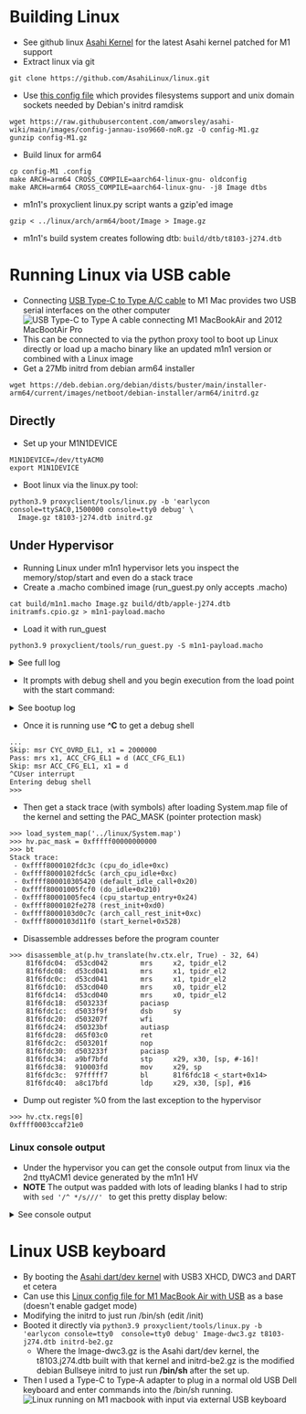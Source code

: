 # Building Linux
* See github linux [Asahi Kernel](https://github.com/AsahiLinux/linux) for the latest Asahi kernel patched for M1 support
* Extract linux via git
```
git clone https://github.com/AsahiLinux/linux.git
```
* Use [this config file](https://raw.githubusercontent.com/amworsley/asahi-wiki/main/images/config-jannau-iso9660-noR.gz) which provides filesystems support and unix domain sockets needed by Debian's initrd ramdisk
```
wget https://raw.githubusercontent.com/amworsley/asahi-wiki/main/images/config-jannau-iso9660-noR.gz -O config-M1.gz
gunzip config-M1.gz
```
* Build linux for arm64
```
cp config-M1 .config
make ARCH=arm64 CROSS_COMPILE=aarch64-linux-gnu- oldconfig
make ARCH=arm64 CROSS_COMPILE=aarch64-linux-gnu- -j8 Image dtbs
```
* m1n1's proxyclient linux.py script wants a gzip'ed image
```
gzip < ../linux/arch/arm64/boot/Image > Image.gz
```
* m1n1's build system creates following dtb: `build/dtb/t8103-j274.dtb`
# Running Linux via USB cable
  * Connecting [USB Type-C to Type A/C cable](https://github.com/AsahiLinux/docs/wiki/Developer-Quickstart#usb-gadget-mode-using-a-standard-usb-cable) to M1 Mac provides two USB serial interfaces on the other computer![USB Type-C  to Type A cable connecting M1 MacBookAir and 2012 MacBootAir Pro](https://raw.githubusercontent.com/amworsley/asahi-wiki/main/images/usb-setup.png)
  * This can be connected to via the python proxy tool to boot up Linux directly or load up a macho binary like an updated m1n1 version or combined with a Linux image
* Get a 27Mb initrd from debian arm64 installer
```
wget https://deb.debian.org/debian/dists/buster/main/installer-arm64/current/images/netboot/debian-installer/arm64/initrd.gz
```
## Directly
* Set up your M1N1DEVICE
```
M1N1DEVICE=/dev/ttyACM0
export M1N1DEVICE
```
* Boot linux via the linux.py tool:
```
python3.9 proxyclient/tools/linux.py -b 'earlycon console=ttySAC0,1500000 console=tty0 debug' \
  Image.gz t8103-j274.dtb initrd.gz
```
## Under Hypervisor
  * Running Linux under m1n1 hypervisor lets you inspect the memory/stop/start and even do a stack trace
  * Create a .macho combined image (run_guest.py only accepts .macho) 
```
cat build/m1n1.macho Image.gz build/dtb/apple-j274.dtb initramfs.cpio.gz > m1n1-payload.macho
```

 * Load it with run_guest 
```
python3.9 proxyclient/tools/run_guest.py -S m1n1-payload.macho
```

<details>
<summary>See full log</summary>

```
% python3.9 proxyclient/tools/run_guest.py -S m1n1-payload.macho
Fetching ADT (0x00058000 bytes)...
Disable iodev IODEV.USB1
Initializing hypervisor over iodev IODEV.USB0
TTY> Starting secondary CPUs...
TTY> Starting CPU 1 (0:1)...   Started.
TTY> Starting CPU 2 (0:2)...   Started.
TTY> Starting CPU 3 (0:3)...   Started.
TTY> Starting CPU 4 (1:0)...   Started.
TTY> Starting CPU 5 (1:1)...   Started.
TTY> Starting CPU 6 (1:2)...   Started.
TTY> Starting CPU 7 (1:3)...   Started.
Removing ADT node /arm-io/dart-usb0
Removing ADT node /arm-io/atc-phy0
Removing ADT node /arm-io/usb-drd0
Removing ADT node /arm-io/acio0
Removing ADT node /arm-io/acio-cpu0
Removing ADT node /arm-io/dart-acio0
Removing ADT node /arm-io/apciec0
Removing ADT node /arm-io/dart-apciec0
Removing ADT node /arm-io/apciec0-piodma
Removing ADT node /arm-io/i2c0/hpmBusManager/hpm0
Removing ADT node /arm-io/atc0-dpxbar
Removing ADT node /arm-io/atc0-dpphy
Removing ADT node /arm-io/atc0-dpin0
Removing ADT node /arm-io/atc0-dpin1
Removing ADT node /arm-io/atc-phy0
Removing ADT node /cpus/cpu1
Removing ADT node /cpus/cpu2
Removing ADT node /cpus/cpu3
Removing ADT node /cpus/cpu4
Removing ADT node /cpus/cpu5
Removing ADT node /cpus/cpu6
Removing ADT node /cpus/cpu7
LOAD: _HDR 16384 bytes from 0 to 0
LOAD: TEXT 131072 bytes from 4000 to 4000
LOAD: RODA 32768 bytes from 24000 to 24000
LOAD: DATA 393216 bytes from 2c000 to 2c000
ZERO: 442368 bytes from 0x8c000 to 0xf8000
LOAD: PYLD 9851973 bytes from 8c000 to f8000
SKIP: 57256891 bytes from 0xa5d445 to 0x40f8000
Total region size: 0x11b4000 bytes
Physical memory: 0x819d30000 .. 0xbccbe8000
Guest region start: 0x81ade8000
Mapping guest physical memory...
Loading kernel image (0xa5d449 bytes)...
.........................................................................................................................................................................................................................................................................................................................................................................................................................................................................................................................................................................................................................................................................................................................................................................................................................................................................................................................................................................................................................................................................................................................................................................................................................................................
Copying SEPFW (0x750000 bytes)...
Copying TrustCache (0x60000 bytes)...
Adjusting addresses in ADT...
Uploading ADT (0x4f088 bytes)...
Setting up bootargs at 0x81bf98000...
Entering hypervisor shell. Type `start` to start the guest.
>>>
```

</details>

 * It prompts with debug shell and you begin execution from the load point with the start command:
<details>
<summary>See bootup log</summary>

```
Entering hypervisor shell. Type `start` to start the guest.
>>> start
Disabling other iodevs...
 - IODEV.UART
 - IODEV.FB
 - IODEV.USB1
 - IODEV.USB0_SEC
 - IODEV.USB1_SEC
Doing essential MMIO remaps...
Updating page tables...
PT[200000000:235200000] -> HW
PT[235200000:235204000] -> RESERVED VUART
PT[235204000:23b700420] -> HW
PT[23b700420:23b700424] -> RESERVED PMU HACK
PT[23b700424:23d280088] -> HW
PT[23d280088:23d28008c] -> RESERVED PMU HACK
PT[23d28008c:23d280098] -> HW
PT[23d280098:23d28009c] -> RESERVED PMU HACK
PT[23d28009c:700000000] -> HW
Improving logo...
Shutting down framebuffer...
Enabling SPRR...
Enabling GXF...
Jumping to entrypoint at 0x81b118800
Pass: mrs x0, HID5_EL1 = 2082df50e700df14 (HID5_EL1)
Pass: msr HID5_EL1, x0 = 2082df50e700df14 (OK) (HID5_EL1)
Pass: mrs x0, EHID9_EL1 = 600000811 (EHID9_EL1)
Pass: msr EHID9_EL1, x0 = 600000811 (OK) (EHID9_EL1)
Pass: mrs x0, EHID10_EL1 = 3000528002788 (EHID10_EL1)
Pass: msr EHID10_EL1, x0 = 3000528002788 (OK) (EHID10_EL1)
Pass: mrs x0, EHID20_EL1 = 618100 (EHID20_EL1)
Pass: msr EHID20_EL1, x0 = 618100 (OK) (EHID20_EL1)
Pass: mrs x0, EHID20_EL1 = 618100 (EHID20_EL1)
Pass: msr EHID20_EL1, x0 = 618100 (OK) (EHID20_EL1)
Pass: mrs x0, EHID20_EL1 = 618100 (EHID20_EL1)
Pass: msr EHID20_EL1, x0 = 618100 (OK) (EHID20_EL1)
Pass: mrs x1, CYC_OVRD_EL1 = 2000000 (CYC_OVRD_EL1)
Skip: msr CYC_OVRD_EL1, x1 = 2000000
Pass: mrs x1, ACC_CFG_EL1 = d (ACC_CFG_EL1)
Skip: msr ACC_CFG_EL1, x1 = d
```
</details>

  * Once it is running use **^C** to get a debug shell 
```
...
Skip: msr CYC_OVRD_EL1, x1 = 2000000
Pass: mrs x1, ACC_CFG_EL1 = d (ACC_CFG_EL1)
Skip: msr ACC_CFG_EL1, x1 = d
^CUser interrupt
Entering debug shell
>>> 
```
  * Then get a stack trace (with symbols) after loading System.map file of the kernel and setting the PAC_MASK (pointer protection mask)
```
>>> load_system_map('../linux/System.map')
>>> hv.pac_mask = 0xfffff00000000000
>>> bt
Stack trace:
 - 0xffff8000102fdc3c (cpu_do_idle+0xc)
 - 0xffff8000102fdc5c (arch_cpu_idle+0xc)
 - 0xffff800010305420 (default_idle_call+0x20)
 - 0xffff80001005fcf0 (do_idle+0x210)
 - 0xffff80001005fec4 (cpu_startup_entry+0x24)
 - 0xffff8000102fe278 (rest_init+0xd0)
 - 0xffff8000103d0c7c (arch_call_rest_init+0xc)
 - 0xffff8000103d11f0 (start_kernel+0x528)
```
  * Disassemble addresses before the program counter
```
>>> disassemble_at(p.hv_translate(hv.ctx.elr, True) - 32, 64)
    81f6fdc04:  d53cd042        mrs     x2, tpidr_el2
    81f6fdc08:  d53cd041        mrs     x1, tpidr_el2
    81f6fdc0c:  d53cd041        mrs     x1, tpidr_el2
    81f6fdc10:  d53cd040        mrs     x0, tpidr_el2
    81f6fdc14:  d53cd040        mrs     x0, tpidr_el2
    81f6fdc18:  d503233f        paciasp
    81f6fdc1c:  d5033f9f        dsb     sy
    81f6fdc20:  d503207f        wfi
    81f6fdc24:  d50323bf        autiasp
    81f6fdc28:  d65f03c0        ret
    81f6fdc2c:  d503201f        nop
    81f6fdc30:  d503233f        paciasp
    81f6fdc34:  a9bf7bfd        stp     x29, x30, [sp, #-16]!
    81f6fdc38:  910003fd        mov     x29, sp
    81f6fdc3c:  97fffff7        bl      81f6fdc18 <_start+0x14>
    81f6fdc40:  a8c17bfd        ldp     x29, x30, [sp], #16
```
  * Dump out register %0 from the last exception to the hypervisor
```
>>> hv.ctx.regs[0]
0xffff0003ccaf21e0
```
### Linux console output
* Under the hypervisor you can get the console output from linux via the 2nd ttyACM1 device generated by the m1n1 HV
* **NOTE** The output was padded with lots of leading blanks I had to strip with ```sed '/^ */s///' ``` to get this pretty display below:
<details>
<summary>See console output</summary>

```
% picocom /dev/ttyACM1

picocom v3.1

port is        : /dev/ttyACM1
flowcontrol    : none
baudrate is    : 9600
parity is      : none
databits are   : 8
stopbits are   : 1
escape is      : C-a
local echo is  : no
noinit is      : no
noreset is     : no
hangup is      : no
nolock is      : no
send_cmd is    : sz -vv
receive_cmd is : rz -vv -E
imap is        : 
omap is        : 
emap is        : crcrlf,delbs,
logfile is     : none
initstring     : none
exit_after is  : not set
exit is        : no

Type [C-a] [C-h] to see available commands
Terminal ready
m1n1
sc: Initializing
CPU init... CPU: M1 Icestorm

boot_args at 0x81bd9c000
revision:     2
version:      2
virt_base:    0xfffffe0011b34000
phys_base:    0x819b34000
mem_size:     0x3b30b0000
top_of_kdata: 0x81bda0000
video:
base:       0xbd2ce4000
display:    0x0
stride:     0x2800
width:      2560
height:     1600
depth:      0x1001e
machine_type: 0
devtree:      0xfffffe0012b34000
devtree_size: 0x58000
cmdline:      -v
boot_flags:   0x0
mem_size_act: 0x400000000



m1n1 vda44067
Copyright (C) 2021 The Asahi Linux Contributors
Licensed under the MIT license

Running in EL1

Heap base: 0x81ece4000
MMU: Initializing...
MMU: SCTLR_EL1: 100030d50980 -> 30901085
MMU: running with MMU and caches enabled!
fb init: 2560x1600 (30) [s=2560] @0xbd2ce4000
fb console: max rows 46, max cols 64
fb: display logo
Device info:
Model: MacBookAir10,1
Target: J313
Board-ID: 0x26
Chip-ID: 0x8103

WDT registers @ 0x23d2b0000
WDT disabled
pmgr: initialized, 272 devices found.
Initialization complete.
Checking for payloads...
Found a gzip compressed payload at 0x81ace4000
Uncompressing... 2029114 bytes uncompressed to 5693448 bytes
Found a kernel at 0x81ee00000
Found a devicetree at 0x81aed363a
Found a gzip compressed payload at 0x81aed446f
Uncompressing... 7819222 bytes uncompressed to 16741888 bytes
Found a cpio initramfs at 0x81f400000
No more payloads at 0x81b649445
Starting secondary CPUs...
FDT: initrd at 0x81f400000 size 0xff7600
FDT: framebuffer@bd2ce4000 base 0xbd2ce4000 size 0xfa0000
ADT: 64 bytes of random seed available
FDT: KASLR seed initialized
FDT: Passing 64 bytes of random seed
FDT: DRAM at 0x800000000 size 0x400000000
FDT: Usable memory is 0x819b34000..0xbccbe4000 (0x3b30b0000)
FDT: CPU 1 is not alive, disabling...
FDT: CPU 2 is not alive, disabling...
FDT: CPU 3 is not alive, disabling...
FDT: CPU 4 is not alive, disabling...
FDT: CPU 5 is not alive, disabling...
FDT: CPU 6 is not alive, disabling...
FDT: CPU 7 is not alive, disabling...
FDT prepared at 0x8203f8000
tps6598x: Error getting /arm-io/i2c0/hpmBusManager/hpm0 node
usb: tps6598x_init failed for /arm-io/i2c0/hpmBusManager/hpm0.
usb: failed to init hpm0
pmgr: Error getting node /arm-io/atc-phy0
usb: unable to bringup the phy with index 0
tunable: unable to find ADT node /arm-io/apcie/pci-bridge1.
pcie: Error applying apcie-config-tunables for /arm-io/apcie/pci-bridge1
Preparing to boot kernel at 0x81ee00000 with fdt at 0x8203f8000
Valid payload found
Preparing to run next stage at 0x81ee00000...
MMU: shutting down...
MMU: shutdown successful, clearing caches
Vectoring to next stage...
M1 Linux
Starting Shell
Still running 1
Still running 2
Still running 3
Still running 4
Still running 5
Still running 6
Still running 7
Still running 8
Still running 9
Still running 10
Still running 11
Still running 12
Still running 13
Still running 14
Still running 15
Still running 16
Still running 17
Still running 18
Still running 19
Still running 20
Still running 21
....
```

</details>

# Linux USB keyboard
* By booting the [Asahi dart/dev kernel](https://github.com/AsahiLinux/linux/tree/dart/dev) with USB3 XHCD, DWC3 and DART et cetera 
 * Can use this [Linux config file for M1 MacBook Air with USB](https://github.com/amworsley/asahi-wiki/blob/main/images/config-jannau-iso9660-noR.gz) as a base (doesn't enable gadget mode)
* Modifying the initrd to just run /bin/sh (edit /init) 
* Booted it directly via ```python3.9 proxyclient/tools/linux.py -b 'earlycon console=tty0  console=tty0 debug' Image-dwc3.gz t8103-j274.dtb initrd-be2.gz```
  * Where the Image-dwc3.gz is the Asahi dart/dev kernel, the t8103.j274.dtb built with that kernel and initrd-be2.gz is the modified debian Bullseye initrd to just run **/bin/sh** after the set up.
* Then I used a Type-C to Type-A adapter to plug in a normal old USB Dell keyboard and enter commands into the /bin/sh running.
![Linux running on M1 macbook with input via external USB keyboard](https://github.com/amworsley/asahi-wiki/blob/main/images/linuxOnM1.png)